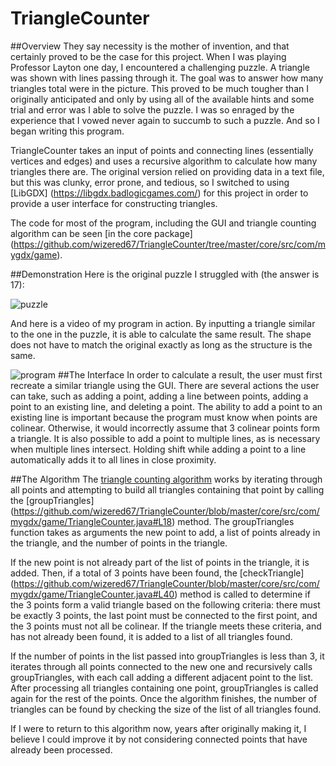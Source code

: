 # TriangleCounter

##Overview
They say necessity is the mother of invention, and that certainly proved to be the case for this project. When I was playing Professor Layton one day, I encountered a challenging puzzle. A triangle was shown with lines passing through it. The goal was to answer how many triangles total were in the picture. This proved to be much tougher than I originally anticipated and only by using all of the available hints and some trial and error was I able to solve the puzzle. I was so enraged by the experience that I vowed never again to succumb to such a puzzle. And so I began writing this program.

TriangleCounter takes an input of points and connecting lines (essentially vertices and edges) and uses a recursive algorithm to calculate how many triangles there are. The original version relied on providing data in a text file, but this was clunky, error prone, and tedious, so I switched to using [LibGDX] (https://libgdx.badlogicgames.com/) for this project in order to provide a user interface for constructing triangles.

The code for most of the program, including the GUI and triangle counting algorithm can be seen [in the core package] (https://github.com/wizered67/TriangleCounter/tree/master/core/src/com/mygdx/game).

##Demonstration
Here is the original puzzle I struggled with (the answer is 17):

![puzzle](https://1.bp.blogspot.com/_qozgm0W_-kE/R8j1u_6WzPI/AAAAAAAAEaA/47nwundYma8/s320/123B.gif)

And here is a video of my program in action. By inputting a triangle similar to the one in the puzzle, it is able to calculate the same result. The shape does not have to match the original exactly as long as the structure is the same.

![program](https://dl.dropboxusercontent.com/u/25507891/triangledemonstration2.gif)
##The Interface
In order to calculate a result, the user must first recreate a similar triangle using the GUI. There are several actions the user can take, such as adding a point, adding a line between points, adding a point to an existing line, and deleting a point. The ability to add a point to an existing line is important because the program must know when points are colinear. Otherwise, it would incorrectly assume that 3 colinear points form a triangle. It is also possible to add a point to multiple lines, as is necessary when multiple lines intersect. Holding shift while adding a point to a line automatically adds it to all lines in close proximity.

##The Algorithm
The [triangle counting algorithm](https://github.com/wizered67/TriangleCounter/blob/master/core/src/com/mygdx/game/TriangleCounter.java) works by iterating through all points and attempting to build all triangles containing that point by calling the [groupTriangles] (https://github.com/wizered67/TriangleCounter/blob/master/core/src/com/mygdx/game/TriangleCounter.java#L18) method. The groupTriangles function takes as arguments the new point to add, a list of points already in the triangle, and the number of points in the triangle. 

If the new point is not already part of the list of points in the triangle, it is added. Then, if a total of 3 points have been found, the [checkTriangle] (https://github.com/wizered67/TriangleCounter/blob/master/core/src/com/mygdx/game/TriangleCounter.java#L40) method is called to determine if the 3 points form a valid triangle based on the following criteria: there must be exactly 3 points, the last point must be connected to the first point, and the 3 points must not all be colinear. If the triangle meets these criteria, and has not already been found, it is added to a list of all triangles found. 

If the number of points in the list passed into groupTriangles is less than 3, it iterates through all points connected to the new one and recursively calls groupTriangles, with each call adding a different adjacent point to the list. After processing all triangles containing one point, groupTriangles is called again for the rest of the points. Once the algorithm finishes, the number of triangles can be found by checking the size of the list of all triangles found.

If I were to return to this algorithm now, years after originally making it, I believe I could improve it by not considering connected points that have already been processed. 

